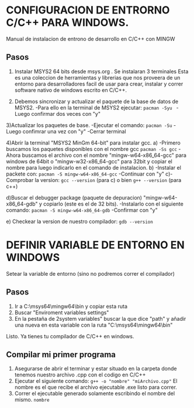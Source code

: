 # CONFIGURACION DE ENTRORNO C/C++ PARA WINDOWS.

Manual de instalacion de entrono de desarrollo en C/C++ con MINGW

## Pasos

1) Instalar MSYS2 64 bits desde msys.org . Se instalaran 3 terminales
 	Esta es una coleccion de herramientas y librerias que nos proveera de un entorno para
	desarrolladores facil de usar para crear, instalar y correr software nativo de windows escrito en C/C++.

2) Debemos sincronizar y actualizar el paquete de la base de datos de MSYS2. 
   -Para ello en la terminal de MSYS2 ejecutar:
     `pacman -Syu `
   -Luego confirmar dos veces con "y"

3)Actualizar los paquetes de base.
	-Ejecutar el comando:
		`pacman -Su`
	-Luego confimrar una vez con "y"
	-Cerrar terminal

4)Abrir la terminal "MSYS2 MinGm 64-bit" para instalar gcc.
 a) -Primero buscamos los paquetes disponibles con el nombre gcc
	    `pacman -Ss gcc`
    -Ahora buscamos el archivo con el nombre "mingw-w64-x86_64-gcc" para windows de 64bit o 
    "mingw-w32-x86_64-gcc" para 32bit y copiar el nombre para luego indicarlo en el comando de instalacion.
  b) -Instalar el packete con:
      `pacman -S mingw-w64-x86_64-gcc`
      -Continuar con "y"
  c)-Comprobar la version:
    `gcc --version`  (para c)
    o bien 
    `g++ --version` (para c++)

d)Buscar el debugger package (paquete de depuracion) "mingw-w64-x86_64-gdb" y copiarlo (este es el de 32 bits).
  -Instalarlo con el siguiente comando:
	`pacman -S mingw-w64-x86_64-gdb`
  -Confirmar con "y"

e) Checkear la version de nuestro compilador:
	`gdb --version`


# DEFINIR VARIABLE DE ENTORNO EN WINDOWS
  Setear la variable de entorno (sino no podremos correr el compilador)
## Pasos
1) Ir a C:\msys64\mingw64\bin y copiar esta ruta 
2) Buscar "Enviroment variables settings"
3) En la pestaña de 2system variables" buscar la que dice "path"
y añadir una nueva en esta variable con la ruta "C:\msys64\mingw64\bin"

Listo. Ya tienes tu compilador de C/C++ en windows.

## Compilar mi primer programa
1) Asegurarse de abrir el terminar y estar situado en la carpeta donde tenemos nuestro archivo .cpp con el codigo en C/C++
2) Ejecutar el siguiente comando:
    `g++ -o "nombre" "miArchivo.cpp"` El nombre es el que recibe el archivo ejecutable .exe listo para correr.
3) Correr el ejecutable generado solamente escribindo el nombre del mismo.
    `nombre`
